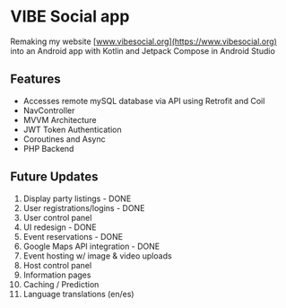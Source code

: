 VIBE Social app
==================================

Remaking my website [www.vibesocial.org](https://www.vibesocial.org) into an Android app with Kotlin and Jetpack Compose in Android Studio


Features
--------------

- Accesses remote mySQL database via API using Retrofit and Coil
- NavController
- MVVM Architecture
- JWT Token Authentication
- Coroutines and Async
- PHP Backend


Future Updates
---------------

1. Display party listings - DONE
2. User registrations/logins - DONE
3. User control panel
4. UI redesign - DONE
5. Event reservations - DONE
6. Google Maps API integration - DONE
7. Event hosting w/ image & video uploads
8. Host control panel
9. Information pages
10. Caching / Prediction
11. Language translations (en/es)